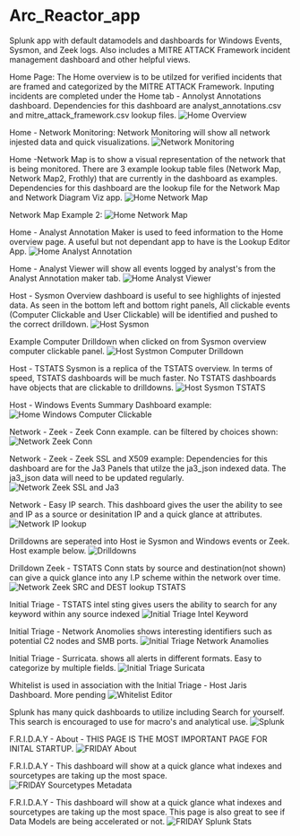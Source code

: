 # Arc_Reactor_app
Splunk app with default datamodels and dashboards for Windows Events, Sysmon, and Zeek logs. Also includes a MITRE ATTACK Framework incident management dashboard and other helpful views.

Home Page: The Home overview is to be utilzed for verified incidents that are framed and categorized by the MITRE ATTACK Framework. Inputing incidents are completed under the Home tab - Annolyst Annotations dashboard. Dependencies for this dashboard are analyst_annotations.csv and mitre_attack_framework.csv lookup files.
![Home Overview](https://github.com/InfinityWatch/Arc_Reactor_app/blob/main/pictures/Home-overview.PNG)

Home - Network Monitoring: Network Monitoring will show all network injested data and quick visualizations.
![Network Monitoring](https://github.com/InfinityWatch/Arc_Reactor_app/blob/main/pictures/home-network-monitoring.PNG)

Home -Network Map is to show a visual representation of the network that is being monitored. There are 3 example lookup table files (Network Map, Network Map2, Frothly) that are currently in the dashboard as examples. Dependencies for this dashboard are the lookup file for the Network Map and Network Diagram Viz app.
![Home Network Map](https://github.com/InfinityWatch/Arc_Reactor_app/blob/main/pictures/home-network%20map.PNG)

Network Map Example 2:
![Home Network Map](https://github.com/InfinityWatch/Arc_Reactor_app/blob/main/pictures/home-network%20map%202.PNG)

Home - Analyst Annotation Maker is used to feed information to the Home overview page. A useful but not dependant app to have is the Lookup Editor App.
![Home Analyst Annotation](https://github.com/InfinityWatch/Arc_Reactor_app/blob/main/pictures/home-analyst%20annotation.PNG)

Home - Analyst Viewer will show all events logged by analyst's from the Analyst Annotation maker tab.
![Home Analyst Viewer](https://github.com/InfinityWatch/Arc_Reactor_app/blob/main/pictures/home-analyst%20annotation%20viewer.PNG)

Host - Sysmon Overview dashboard is useful to see highlights of injested data. As seen in the bottom left and bottom right panels, All clickable events (Computer Clickable and User Clickable) will be identified and pushed to the correct drilldown.
![Host Sysmon](https://github.com/InfinityWatch/Arc_Reactor_app/blob/main/pictures/Host-Sysmon.PNG)

Example Computer Drilldown when clicked on from Sysmon overview computer clickable panel. 
![Host Systmon Computer Drilldown](https://github.com/InfinityWatch/Arc_Reactor_app/blob/main/pictures/Host-Sysmon%20-%20Computer%20Drilldown%20Pivot.PNG)

Host - TSTATS Sysmon is a replica of the TSTATS overview. In terms of speed, TSTATS dashboards will be much faster. No TSTATS dashboards have objects that are clickable to drilldowns. 
![Host Sysmon TSTATS](https://github.com/InfinityWatch/Arc_Reactor_app/blob/main/pictures/Host-Sysmon%20TSTATS.PNG)

Host - Windows Events Summary Dashboard example:
![Home Windows Computer Clickable](https://github.com/InfinityWatch/Arc_Reactor_app/blob/main/pictures/Host-Windows%20Events%20Computer%20clickable.PNG)

Network - Zeek - Zeek Conn example. can be filtered by choices shown:
![Network Zeek Conn](https://github.com/InfinityWatch/Arc_Reactor_app/blob/main/pictures/Network%20-%20Zeek%20Conn.PNG)

Network - Zeek - Zeek SSL and X509 example: Dependencies for this dashboard are for the Ja3 Panels that utilze the ja3_json indexed data. The ja3_json data will need to be updated regularly.
![Network Zeek SSL and Ja3](https://github.com/InfinityWatch/Arc_Reactor_app/blob/main/pictures/Network%20-%20Zeek%20SSL.PNG)

Network - Easy IP search. This dashboard gives the user the ability to see and IP as a source or desinitation IP and a quick glance at attributes.
![Network IP lookup](https://github.com/InfinityWatch/Arc_Reactor_app/blob/main/pictures/Network%20-%20easy%20IP%20search.PNG)

Drilldowns are seperated into Host ie Sysmon and Windows events or Zeek. Host example below.
![Drilldowns](https://github.com/InfinityWatch/Arc_Reactor_app/blob/main/pictures/Drilldowns%20-%20Computer%20Overview%20-%20Tabs.PNG)

Drilldown Zeek - TSTATS Conn stats by source and destination(not shown) can give a quick glance into any I.P scheme within the network over time. 
![Network Zeek SRC and DEST lookup TSTATS](https://github.com/InfinityWatch/Arc_Reactor_app/blob/main/pictures/Network%20-%20Zeek%20TSTATS%20search%20by%20SRC%20DEST.PNG)

Initial Triage - TSTATS intel sting gives users the ability to search for any keyword within any source indexed
![Initial Triage Intel Keyword](https://github.com/InfinityWatch/Arc_Reactor_app/blob/main/pictures/Initial%20Triage%20Intel%20keyword.PNG)

Initial Triage - Network Anomolies shows interesting identifiers such as potential C2 nodes and SMB ports. 
![Initial Triage Network Anamolies](https://github.com/InfinityWatch/Arc_Reactor_app/blob/main/pictures/Initial%20Triage%20Network%20Anomalies.PNG)

Initial Triage - Surricata. shows all alerts in different formats. Easy to categorize by multiple fields. 
![Initial Triage Suricata](https://github.com/InfinityWatch/Arc_Reactor_app/blob/main/pictures/Initial%20Triage%20Suricata.PNG)

Whitelist is used in association with the Initial Triage - Host Jaris Dashboard. More pending
![Whitelist Editor](https://github.com/InfinityWatch/Arc_Reactor_app/blob/main/pictures/Whitelest%20Editor.PNG)

Splunk has many quick dashboards to utilize including Search for yourself. This search is encouraged to use for macro's and analytical use.
![Splunk](https://github.com/InfinityWatch/Arc_Reactor_app/blob/main/pictures/Splunk%20-%20Alerts.PNG)

F.R.I.D.A.Y - About - THIS PAGE IS THE MOST IMPORTANT PAGE FOR INITAL STARTUP.
![FRIDAY About](https://github.com/InfinityWatch/Arc_Reactor_app/blob/main/pictures/FRIDAY%20-%20About.PNG)

F.R.I.D.A.Y - This dashboard will show at a quick glance what indexes and sourcetypes are taking up the most space.
![FRIDAY Sourcetypes Metadata](https://github.com/InfinityWatch/Arc_Reactor_app/blob/main/pictures/FRIDAY%20-%20Sourcetypes%20Metadata.PNG)

F.R.I.D.A.Y - This dashboard will show at a quick glance what indexes and sourcetypes are taking up the most space. This page is also great to see if Data Models are being accelerated or not. 
![FRIDAY Splunk Stats](https://github.com/InfinityWatch/Arc_Reactor_app/blob/main/pictures/FRIDAY%20-%20Splunk%20Stats.PNG)

